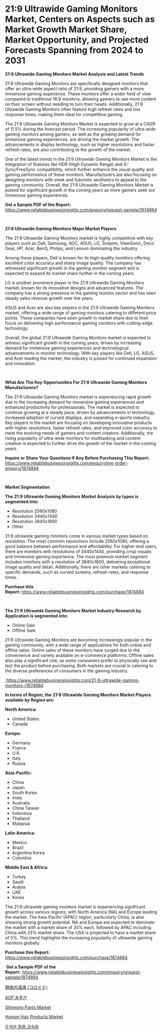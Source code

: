 <p><h1>21:9 Ultrawide Gaming Monitors Market, Centers on Aspects such as Market Growth Market Share, Market Opportunity, and Projected Forecasts Spanning from 2024 to 2031</h1></p><p><strong>21:9 Ultrawide Gaming Monitors Market Analysis and Latest Trends</strong></p>
<p><p>21:9 Ultrawide Gaming Monitors are specifically designed monitors that offer an ultra-wide aspect ratio of 21:9, providing gamers with a more immersive gaming experience. These monitors offer a wider field of view compared to traditional 16:9 monitors, allowing gamers to see more content on their screen without needing to turn their heads. Additionally, 21:9 Ultrawide Gaming Monitors often feature high refresh rates and low response times, making them ideal for competitive gaming.</p><p>The 21:9 Ultrawide Gaming Monitors Market is expected to grow at a CAGR of 11.5% during the forecast period. The increasing popularity of ultra-wide gaming monitors among gamers, as well as the growing demand for immersive gaming experiences, are driving the market growth. The advancements in display technology, such as higher resolutions and faster refresh rates, are also contributing to the growth of the market.</p><p>One of the latest trends in the 21:9 Ultrawide Gaming Monitors Market is the integration of features like HDR (High Dynamic Range) and G-Sync/FreeSync compatibility, which further enhance the visual quality and gaming performance of these monitors. Manufacturers are also focusing on designing monitors with sleek and futuristic aesthetics to appeal to the gaming community. Overall, the 21:9 Ultrawide Gaming Monitors Market is poised for significant growth in the coming years as more gamers seek out immersive gaming experiences.</p></p>
<p><strong>Get a Sample PDF of the Report:&nbsp;</strong> <a href="https://www.reliablebusinessinsights.com/enquiry/request-sample/1874884">https://www.reliablebusinessinsights.com/enquiry/request-sample/1874884</a></p>
<p>&nbsp;</p>
<p><strong>21:9 Ultrawide Gaming Monitors Major Market Players</strong></p>
<p><p>The 21:9 Ultrawide Gaming Monitors market is highly competitive with key players such as Dell, Samsung, AOC, ASUS, LG, Sceptre, ViewSonic, Deco Gear, HP, Acer, BenQ, Philips, and Lenovo dominating the industry. </p><p>Among these players, Dell is known for its high-quality monitors offering excellent color accuracy and sharp image quality. The company has witnessed significant growth in the gaming monitor segment and is expected to expand its market share further in the coming years.</p><p>LG is another prominent player in the 21:9 Ultrawide Gaming Monitors market, known for its innovative designs and advanced features. The company has a strong presence in the gaming monitor sector and has seen steady sales revenue growth over the years.</p><p>ASUS and Acer are also key players in the 21:9 Ultrawide Gaming Monitors market, offering a wide range of gaming monitors catering to different price points. These companies have seen growth in market share due to their focus on delivering high-performance gaming monitors with cutting-edge technology.</p><p>Overall, the global 21:9 Ultrawide Gaming Monitors market is expected to witness significant growth in the coming years, driven by increasing demand for immersive gaming experiences and technological advancements in monitor technology. With key players like Dell, LG, ASUS, and Acer leading the market, the industry is poised for continued expansion and innovation.</p></p>
<p>&nbsp;</p>
<p><strong>What Are The Key Opportunities For 21:9 Ultrawide Gaming Monitors Manufacturers?</strong></p>
<p><p>The 21:9 Ultrawide Gaming Monitors market is experiencing rapid growth due to the increasing demand for immersive gaming experiences and enhanced productivity for professionals. The market is expected to continue growing at a steady pace, driven by advancements in technology, increased adoption of curved displays, and expanding e-sports industry. Key players in the market are focusing on developing innovative products with higher resolutions, faster refresh rates, and improved color accuracy to meet the evolving needs of gamers and content creators. Additionally, the rising popularity of ultra-wide monitors for multitasking and content creation is expected to further drive the growth of the market in the coming years.</p></p>
<p><strong>Inquire or Share Your Questions If Any Before Purchasing This Report:</strong> <a href="https://www.reliablebusinessinsights.com/enquiry/pre-order-enquiry/1874884">https://www.reliablebusinessinsights.com/enquiry/pre-order-enquiry/1874884</a></p>
<p>&nbsp;</p>
<p><strong>Market Segmentation</strong></p>
<p><strong>The 21:9 Ultrawide Gaming Monitors Market Analysis by types is segmented into:</strong></p>
<p><ul><li>Resolution 2560x1080</li><li>Resolution 3440x1440</li><li>Resolution 3840x1600</li><li>Other</li></ul></p>
<p><p>21:9 ultrawide gaming monitors come in various market types based on resolution. The most common resolutions include 2560x1080, offering a good balance between performance and affordability. For higher-end users, there are monitors with resolutions of 3440x1440, providing crisp visuals and immersive gaming experience. The most premium market segment includes monitors with a resolution of 3840x1600, delivering exceptional image quality and detail. Additionally, there are other markets catering to specific demands, such as curved screens, refresh rates, and response times.</p></p>
<p><strong>Purchase this Report:&nbsp;</strong><a href="https://www.reliablebusinessinsights.com/purchase/1874884">https://www.reliablebusinessinsights.com/purchase/1874884</a></p>
<p>&nbsp;</p>
<p><strong>The 21:9 Ultrawide Gaming Monitors Market Industry Research by Application is segmented into:</strong></p>
<p><ul><li>Online Sale</li><li>Offline Sale</li></ul></p>
<p><p>21:9 Ultrawide Gaming Monitors are becoming increasingly popular in the gaming community, with a wide range of applications for both online and offline sales. Online sales of these monitors have surged due to the convenience and variety available on e-commerce platforms. Offline sales also play a significant role, as some consumers prefer to physically see and test the product before purchasing. Both markets are crucial in catering to the diverse preferences of consumers in the gaming industry.</p></p>
<p><a href="https://www.reliablebusinessinsights.com/21-9-ultrawide-gaming-monitors-r1874884">&nbsp;https://www.reliablebusinessinsights.com/21-9-ultrawide-gaming-monitors-r1874884</a></p>
<p><strong>In terms of Region, the 21:9 Ultrawide Gaming Monitors Market Players available by Region are:</strong></p>
<p>
    <p> <strong> North America: </strong>
        <ul>
            <li>United States</li>
            <li>Canada</li>
        </ul>
        </p> 
    <p> <strong> Europe: </strong>
        <ul>
            <li>Germany</li>
            <li>France</li>
            <li>U.K.</li>
            <li>Italy</li>
            <li>Russia</li>
        </ul>
        </p> 
    <p> <strong> Asia-Pacific: </strong>
        <ul>
            <li>China</li>
            <li>Japan</li>
            <li>South Korea</li>
            <li>India</li>
            <li>Australia</li>
            <li>China Taiwan</li>
            <li>Indonesia</li>
            <li>Thailand</li>
            <li>Malaysia</li>
        </ul>
        </p> 
    <p> <strong> Latin America: </strong>
        <ul>
            <li>Mexico</li>
            <li>Brazil</li>
            <li>Argentina Korea</li>
            <li>Colombia</li>
        </ul>
        </p> 
    <p> <strong> Middle East & Africa: </strong>
        <ul>
            <li>Turkey</li>
            <li>Saudi</li>
            <li>Arabia</li>
            <li>UAE</li>
            <li>Korea</li>
        </ul>
    </p>
    </p>
<p><p>The 21:9 ultrawide gaming monitors market is experiencing significant growth across various regions, with North America (NA) and Europe leading the market. The Asia-Pacific (APAC) region, particularly China, is also showing strong growth potential. NA and Europe are expected to dominate the market with a market share of 35% each, followed by APAC including China with 25% market share. The USA is projected to have a market share of 5%. This trend highlights the increasing popularity of ultrawide gaming monitors globally.</p></p>
<p><strong>Purchase this Report: </strong><a href="https://www.reliablebusinessinsights.com/purchase/1874884">https://www.reliablebusinessinsights.com/purchase/1874884</a></p>
<p>&nbsp;<strong>Get a Sample PDF of the Report:&nbsp;&nbsp;</strong><a href="https://www.reliablebusinessinsights.com/enquiry/request-sample/1874884">https://www.reliablebusinessinsights.com/enquiry/request-sample/1874884</a></p>
<p><strong></strong></p>
<p><p><a href="https://github.com/DanykaKilback/Market-Research-Report-List-1/blob/main/4480762145606.md">静脈内溶液 (コロイド)</a></p><p><a href="https://github.com/konokaryan/Market-Research-Report-List-1/blob/main/3634839154142.md">AOP 솔루션</a></p><p><a href="https://github.com/Sherrillcrooksxa8i18ucf2m/Market-Research-Report-List-3/blob/main/slimming-pants-market.md">Slimming Pants Market</a></p><p><a href="https://github.com/AlysaLedner2023/Market-Research-Report-List-1/blob/main/human-hair-products-market.md">Human Hair Products Market</a></p><p><a href="https://github.com/vss5505pa7z1p/Market-Research-Report-List-2/blob/main/3318586154143.md">두꺼운 필름 금속화</a></p></p>